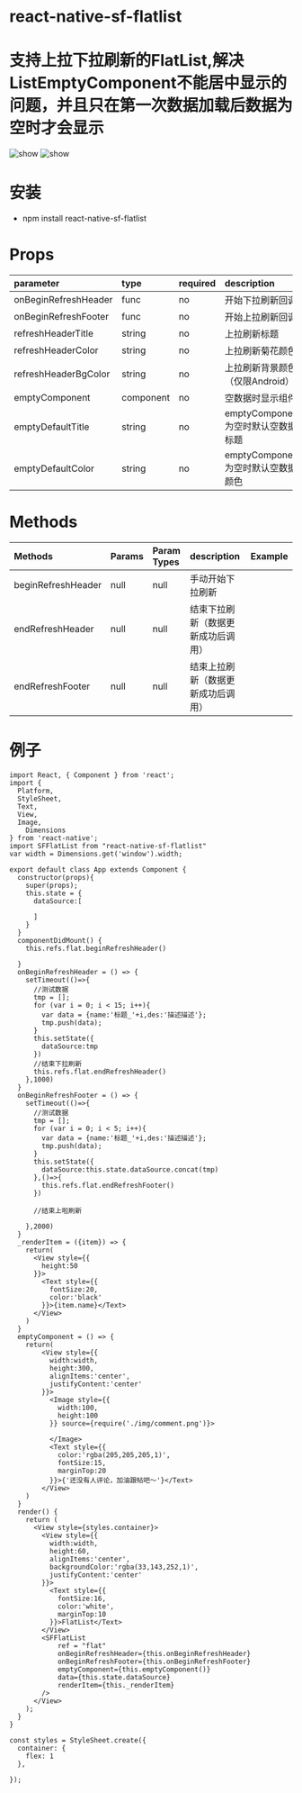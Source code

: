 # react-native-sf-flatlist


# 支持上拉下拉刷新的FlatList,解决ListEmptyComponent不能居中显示的问题，并且只在第一次数据加载后数据为空时才会显示


![show](./show1.gif)   ![show](./show2.gif)


# 安装
* npm install react-native-sf-flatlist


# Props
|  parameter  |  type  |  required  |   description  |  default  |
|:-----|:-----|:-----|:-----|:-----|
|onBeginRefreshHeader|func|no|开始下拉刷新回调|null|
|onBeginRefreshFooter|func|no|开始上拉刷新回调|null|
|refreshHeaderTitle|string|no|上拉刷新标题|null|
|refreshHeaderColor|string|no|上拉刷新菊花颜色|null|
|refreshHeaderBgColor|string|no|上拉刷新背景颜色（仅限Android）|null|
|emptyComponent|component|no|空数据时显示组件|null|
|emptyDefaultTitle|string|no|emptyComponent为空时默认空数据标题|'没有数据'|
|emptyDefaultColor|string|no|emptyComponent为空时默认空数据颜色|'rgba(200,200,200,1)'|


# Methods
|  Methods  |  Params  |  Param Types  |   description  |  Example  |
|:-----|:-----|:-----|:-----|:-----|
|beginRefreshHeader|null|null|手动开始下拉刷新||
|endRefreshHeader|null|null|结束下拉刷新（数据更新成功后调用）||
|endRefreshFooter|null|null|结束上拉刷新（数据更新成功后调用）||


# 例子
```
import React, { Component } from 'react';
import {
  Platform,
  StyleSheet,
  Text,
  View,
  Image,
    Dimensions
} from 'react-native';
import SFFlatList from "react-native-sf-flatlist"
var width = Dimensions.get('window').width;

export default class App extends Component {
  constructor(props){
    super(props);
    this.state = {
      dataSource:[

      ]
    }
  }
  componentDidMount() {
    this.refs.flat.beginRefreshHeader()

  }
  onBeginRefreshHeader = () => {
    setTimeout(()=>{
      //测试数据
      tmp = [];
      for (var i = 0; i < 15; i++){
        var data = {name:'标题_'+i,des:'描述描述'};
        tmp.push(data);
      }
      this.setState({
        dataSource:tmp
      })
      //结束下拉刷新
      this.refs.flat.endRefreshHeader()
    },1000)
  }
  onBeginRefreshFooter = () => {
    setTimeout(()=>{
      //测试数据
      tmp = [];
      for (var i = 0; i < 5; i++){
        var data = {name:'标题_'+i,des:'描述描述'};
        tmp.push(data);
      }
      this.setState({
        dataSource:this.state.dataSource.concat(tmp)
      },()=>{
        this.refs.flat.endRefreshFooter()
      })

      //结束上啦刷新

    },2000)
  }
  _renderItem = ({item}) => {
    return(
      <View style={{
        height:50
      }}>
        <Text style={{
          fontSize:20,
          color:'black'
        }}>{item.name}</Text>
      </View>
    )
  }
  emptyComponent = () => {
    return(
        <View style={{
          width:width,
          height:300,
          alignItems:'center',
          justifyContent:'center'
        }}>
          <Image style={{
            width:100,
            height:100
          }} source={require('./img/comment.png')}>

          </Image>
          <Text style={{
            color:'rgba(205,205,205,1)',
            fontSize:15,
            marginTop:20
          }}>{'还没有人评论，加油跟帖吧～'}</Text>
        </View>
    )
  }
  render() {
    return (
      <View style={styles.container}>
        <View style={{
          width:width,
          height:60,
          alignItems:'center',
          backgroundColor:'rgba(33,143,252,1)',
          justifyContent:'center'
        }}>
          <Text style={{
            fontSize:16,
            color:'white',
            marginTop:10
          }}>FlatList</Text>
        </View>
        <SFFlatList
            ref = "flat"
            onBeginRefreshHeader={this.onBeginRefreshHeader}
            onBeginRefreshFooter={this.onBeginRefreshFooter}
            emptyComponent={this.emptyComponent()}
            data={this.state.dataSource}
            renderItem={this._renderItem}
        />
      </View>
    );
  }
}

const styles = StyleSheet.create({
  container: {
    flex: 1
  },

});


```
